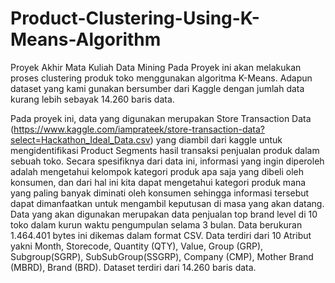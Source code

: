 # Product-Clustering-Using-K-Means-Algorithm
Proyek Akhir Mata Kuliah Data Mining
Pada Proyek ini akan melakukan proses clustering produk toko menggunakan algoritma K-Means. Adapun dataset yang kami gunakan bersumber dari Kaggle dengan jumlah data kurang lebih sebayak 14.260 baris data.

Pada proyek ini, data yang digunakan merupakan Store Transaction Data (https://www.kaggle.com/iamprateek/store-transaction-data?select=Hackathon_Ideal_Data.csv)
yang diambil dari kaggle  untuk mengidentifikasi Product Segments hasil transaksi penjualan produk dalam sebuah toko. 
Secara spesifiknya dari data ini, informasi yang ingin diperoleh adalah mengetahui kelompok kategori produk apa saja yang dibeli oleh konsumen, dan dari hal ini kita dapat mengetahui kategori produk mana yang paling banyak diminati oleh konsumen sehingga informasi tersebut dapat dimanfaatkan untuk mengambil keputusan di masa yang akan datang.
Data yang akan digunakan merupakan data penjualan top brand level di 10 toko dalam kurun waktu pengumpulan selama 3 bulan.  Data berukuran 1.464.401 bytes ini dikemas dalam format CSV. Data terdiri dari 10 Atribut yakni Month, Storecode, Quantity (QTY), Value, Group (GRP), Subgroup(SGRP), SubSubGroup(SSGRP), Company (CMP), Mother Brand (MBRD), Brand (BRD). Dataset terdiri dari 14.260 baris data. 
